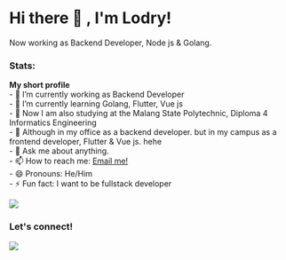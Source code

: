 # Hi there 👋 , I'm Lodry!
Now working as Backend Developer, Node js & Golang.

### Stats:
 <summary><strong>My short profile</strong></summary>
    - 🔭 I’m currently working as Backend Developer </br>
    - 🌱 I’m currently learning Golang, Flutter, Vue js </br>
    - 👯 Now I am also studying at the Malang State Polytechnic, Diploma 4 Informatics Engineering</br>
    - 🤔 Although in my office as a backend developer. but in my campus as a frontend developer, Flutter & Vue js. hehe </br>
    - 💬 Ask me about anything.</br>
    - 📫 How to reach me: <a href="mailto:skakmate87@gmail.com">Email me!</a>  </br>
    - 😄 Pronouns: He/Him </br>
    - ⚡ Fun fact: I want to be fullstack developer </br>
<p>
    <img src="https://github-readme-stats.vercel.app/api?username=laudryfadian&hide=contribs,prs&show_icons=true&hide_border=true&title_color=000" />
</p>

### Let's connect!
<p>
    <a href="https://twitter.com/laudryfadian" target="blank"><img src="https://img.shields.io/badge/@laudryfadian_-30302f?style=flat&logo=twitter" /></a>
</p>

<!---
- 👋 Hi, I’m @laudryfadian
- 👀 I’m interested in ...
- 🌱 I’m currently learning ...
- 💞️ I’m looking to collaborate on ...
- 📫 How to reach me ...
--->

<!---
laudryfadian/laudryfadian is a ✨ special ✨ repository because its `README.md` (this file) appears on your GitHub profile.
You can click the Preview link to take a look at your changes.
--->
